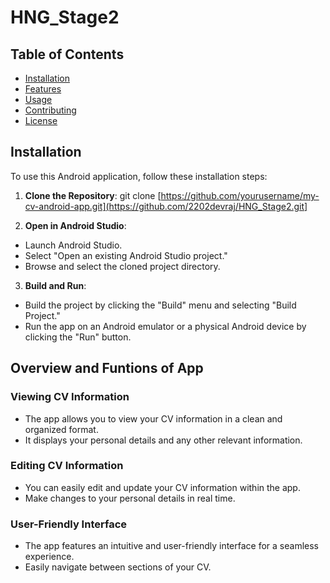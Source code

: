# HNG_Stage2

## Table of Contents
- [Installation](#installation)
- [Features](#features)
- [Usage](#usage)
- [Contributing](#contributing)
- [License](#license)

## Installation

To use this Android application, follow these installation steps:

1. **Clone the Repository**: 
git clone [https://github.com/yourusername/my-cv-android-app.git](https://github.com/2202devraj/HNG_Stage2.git]


2. **Open in Android Studio**: 
- Launch Android Studio.
- Select "Open an existing Android Studio project."
- Browse and select the cloned project directory.

3. **Build and Run**:
- Build the project by clicking the "Build" menu and selecting "Build Project."
- Run the app on an Android emulator or a physical Android device by clicking the "Run" button.

## Overview and Funtions of App

### Viewing CV Information
- The app allows you to view your CV information in a clean and organized format.
- It displays your personal details and any other relevant information.

### Editing CV Information
- You can easily edit and update your CV information within the app.
- Make changes to your personal details in real time.

### User-Friendly Interface
- The app features an intuitive and user-friendly interface for a seamless experience.
- Easily navigate between sections of your CV.

